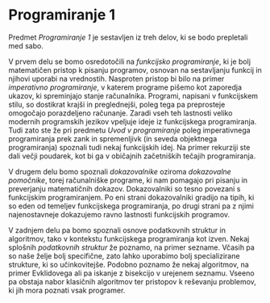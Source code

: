 # Programiranje 1

Predmet _Programiranje 1_ je sestavljen iz treh delov, ki se bodo prepletali med sabo.

V prvem delu se bomo osredotočili na _funkcijsko programiranje_, ki je bolj matematičen pristop k pisanju programov, osnovan na sestavljanju funkcij in njihovi uporabi na vrednostih. Nasproten pristop bi bilo na primer _imperativno programiranje_, v katerem programe pišemo kot zaporedja ukazov, ki spreminjajo stanje računalnika. Programi, napisani v funkcijskem stilu, so dostikrat krajši in preglednejši, poleg tega pa preprosteje omogočajo porazdeljeno računanje. Zaradi vseh teh lastnosti veliko modernih programskih jezikov vpeljuje ideje iz funkcijskega programiranja. Tudi zato ste že pri predmetu _Uvod v programiranje_ poleg imperativnega programiranja prek zank in spremenljivk (in seveda objektnega programiranja) spoznali tudi nekaj funkcijskih idej. Na primer rekurziji ste dali večji poudarek, kot bi ga v običajnih začetniških tečajih programiranja.

V drugem delu bomo spoznali _dokazovalnike_ oziroma _dokazovalne pomočnike_, torej računalniške programe, ki nam pomagajo pri pisanju in preverjanju matematičnih dokazov. Dokazovalniki so tesno povezani s funkcijskim programiranjem. Po eni strani dokazovalniki gradijo na tipih, ki so eden od temeljev funkcijskega programiranja, po drugi strani pa z njimi najenostavneje dokazujemo ravno lastnosti funkcijskih programov.

V zadnjem delu pa bomo spoznali osnove podatkovnih struktur in algoritmov, tako v kontekstu funkcijskega programiranja kot izven. Nekaj splošnih _podatkovnih struktur_ že poznamo, na primer sezname. Včasih pa so naše želje bolj specifične, zato lahko uporabimo bolj specializirane strukture, ki so učinkovitejše. Podobno poznamo že nekaj algoritmov, na primer Evklidovega ali pa iskanje z bisekcijo v urejenem seznamu. Vseeno pa obstaja nabor klasičnih algoritmov ter pristopov k reševanju problemov, ki jih mora poznati vsak programer.
